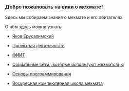 ### Добро пожаловать на вики о мехмате!

Здесь мы собираем знания о мехмате и его обитателях.

О чём здесь можно узнать:

- [Яков Ерусалимский](Data/Erusalimskii.md)

- [Проектная деятельность](Data/projects.md)

- [ФИИТ](Data/FIITarticle.txt)

- [Социальные сети , которые используют мехматовцы](Data/social-networks.md)

- [Основы программирования](Data/bases-of-programming.md)

- [Воскресная компьютерная школа мехмата](Data/sunschool-comp.md)
